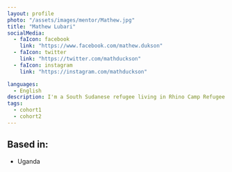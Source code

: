 ```yaml
---
layout: profile
photo: "/assets/images/mentor/Mathew.jpg"
title: "Mathew Lubari"
socialMedia:
  - faIcon: facebook
    link: "https://www.facebook.com/mathew.dukson"
  - faIcon: twitter
    link: "https://twitter.com/mathduckson"
  - faIcon: instagram
    link: "https://instagram.com/mathduckson"

languages:
  - English
description: I'm a South Sudanese refugee living in Rhino Camp Refugee Settlement in Uganda, an ICT practitioner passionate in both software and hardware. I'm also fixer and advocate for environmental protection through repair and reuse.
tags:
  - cohort1
  - cohort2
---
```

## Based in:
- Uganda